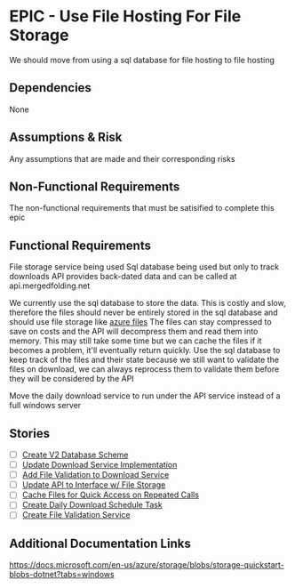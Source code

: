 # EPIC - Use File Hosting For File Storage

We should move from using a sql database for file hosting to file hosting

## Dependencies

None

## Assumptions & Risk

Any assumptions that are made and their corresponding risks

## Non-Functional Requirements

The non-functional requirements that must be satisified to complete this epic

## Functional Requirements

File storage service being used
Sql database being used but only to track downloads
API provides back-dated data and can be called at api.mergedfolding.net

We currently use the sql database to store the data. This is costly and slow, therefore the files should never be entirely stored in the sql database and should use file storage like [azure files](https://azure.microsoft.com/en-us/services/storage/files/)
The files can stay compressed to save on costs and the API will decompress them and read them into memory. This may still take some time but we can cache the files if it becomes a problem, it'll eventually return quickly.
Use the sql database to keep track of the files and their state because we still want to validate the files on download, we can always reprocess them to validate them before they will be considered by the API

Move the daily download service to run under the API service instead of a full windows server

## Stories

- [ ] [Create V2 Database Scheme](4/1.md)
- [ ] [Update Download Service Implementation](4/2.md)
- [ ] [Add File Validation to Download Service](4/3.md)
- [ ] [Update API to Interface w/ File Storage](4/4.md)
- [ ] [Cache Files for Quick Access on Repeated Calls](4/5.md)
- [ ] [Create Daily Download Schedule Task](4/6.md)
- [ ] [Create File Validation Service](4/7.md)

## Additional Documentation Links

https://docs.microsoft.com/en-us/azure/storage/blobs/storage-quickstart-blobs-dotnet?tabs=windows